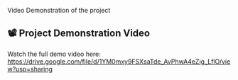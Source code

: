 Video Demonstration of the project
## 📽️ Project Demonstration Video

Watch the full demo video here: https://drive.google.com/file/d/1YM0mxy9FSXsaTde_AvPhwA4eZig_LflO/view?usp=sharing
